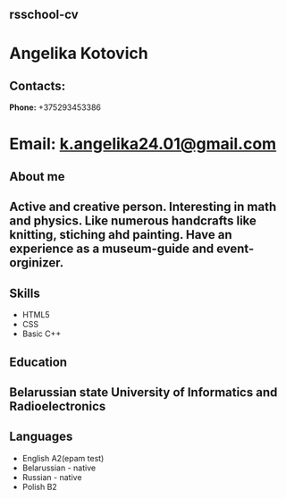 ## rsschool-cv
# Angelika Kotovich
## Contacts:


**Phone:** +375293453386

**Email:** k.angelika24.01@gmail.com
===

## About me

Active and creative person. Interesting in math and physics. Like numerous handcrafts like knitting, stiching ahd painting. Have an experience as a museum-guide and event-orginizer.
----
## Skills


* HTML5
* CSS
* Basic C++ 



## Education 
Belarussian state University of Informatics and Radioelectronics
----
## Languages

* English A2(epam test)
* Belarussian - native
* Russian - native
* Polish B2






